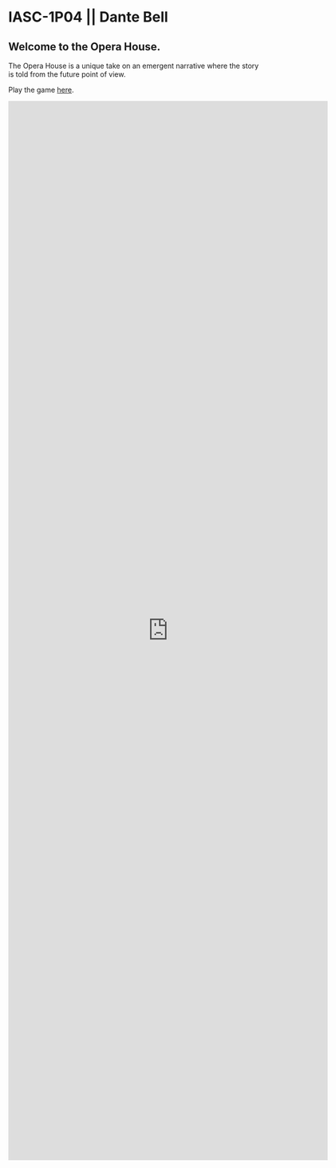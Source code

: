 # IASC-1P04 || Dante Bell
## Welcome to the Opera House.
The Opera House is a unique take on an emergent narrative where the story is told from the future point of view.

Play the game [here](https://dantebell.github.io/IASC-1P04/main/final-build/OperaHouse_Final.html).

<iframe src="https://docs.google.com/forms/d/e/1FAIpQLSefR7QF5UDXRGSnuQJ3k1hP1uAkcudN6yO9xzEssMQyl3Y1GA/viewform?embedded=true" width="640" height="2120" frameborder="0" marginheight="0" marginwidth="0">Loading…</iframe>

